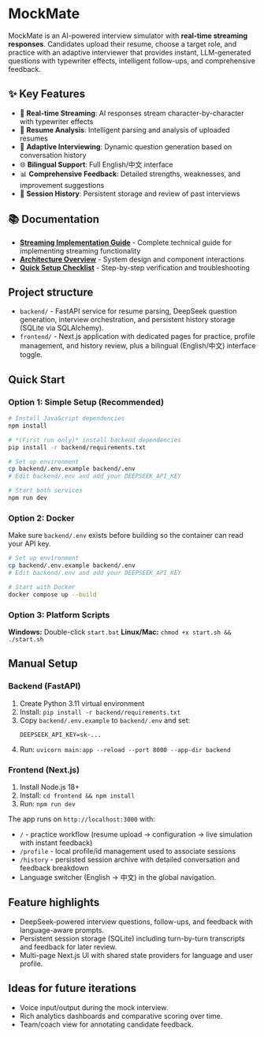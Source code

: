# MockMate

MockMate is an AI-powered interview simulator with **real-time streaming responses**. Candidates upload their resume, choose a target role, and practice with an adaptive interviewer that provides instant, LLM-generated questions with typewriter effects, intelligent follow-ups, and comprehensive feedback.

## ✨ Key Features

- 🎯 **Real-time Streaming**: AI responses stream character-by-character with typewriter effects
- 📄 **Resume Analysis**: Intelligent parsing and analysis of uploaded resumes
- 🤖 **Adaptive Interviewing**: Dynamic question generation based on conversation history
- 🌐 **Bilingual Support**: Full English/中文 interface
- 📊 **Comprehensive Feedback**: Detailed strengths, weaknesses, and improvement suggestions
- 💾 **Session History**: Persistent storage and review of past interviews

## 📚 Documentation

- **[Streaming Implementation Guide](./STREAMING_IMPLEMENTATION_GUIDE.md)** - Complete technical guide for implementing streaming functionality
- **[Architecture Overview](./STREAMING_ARCHITECTURE.md)** - System design and component interactions
- **[Quick Setup Checklist](./STREAMING_CHECKLIST.md)** - Step-by-step verification and troubleshooting

## Project structure

- `backend/` - FastAPI service for resume parsing, DeepSeek question generation, interview orchestration, and persistent history storage (SQLite via SQLAlchemy).
- `frontend/` - Next.js application with dedicated pages for practice, profile management, and history review, plus a bilingual (English/中文) interface toggle.

## Quick Start

### Option 1: Simple Setup (Recommended)
```bash
# Install JavaScript dependencies
npm install

# *(First run only)* install backend dependencies
pip install -r backend/requirements.txt

# Set up environment
cp backend/.env.example backend/.env
# Edit backend/.env and add your DEEPSEEK_API_KEY

# Start both services
npm run dev
```

### Option 2: Docker

Make sure `backend/.env` exists before building so the container can read your API key.
```bash
# Set up environment
cp backend/.env.example backend/.env
# Edit backend/.env and add your DEEPSEEK_API_KEY

# Start with Docker
docker compose up --build
```

### Option 3: Platform Scripts
**Windows:** Double-click `start.bat`
**Linux/Mac:** `chmod +x start.sh && ./start.sh`

## Manual Setup

### Backend (FastAPI)
1. Create Python 3.11 virtual environment
2. Install: `pip install -r backend/requirements.txt`
3. Copy `backend/.env.example` to `backend/.env` and set:
   ```env
   DEEPSEEK_API_KEY=sk-...
   ```
4. Run: `uvicorn main:app --reload --port 8000 --app-dir backend`

### Frontend (Next.js)
1. Install Node.js 18+
2. Install: `cd frontend && npm install`
3. Run: `npm run dev`

The app runs on `http://localhost:3000` with:
- `/` - practice workflow (resume upload -> configuration -> live simulation with instant feedback)
- `/profile` - local profile/id management used to associate sessions
- `/history` - persisted session archive with detailed conversation and feedback breakdown
- Language switcher (English -> 中文) in the global navigation.

## Feature highlights

- DeepSeek-powered interview questions, follow-ups, and feedback with language-aware prompts.
- Persistent session storage (SQLite) including turn-by-turn transcripts and feedback for later review.
- Multi-page Next.js UI with shared state providers for language and user profile.

## Ideas for future iterations

- Voice input/output during the mock interview.
- Rich analytics dashboards and comparative scoring over time.
- Team/coach view for annotating candidate feedback.